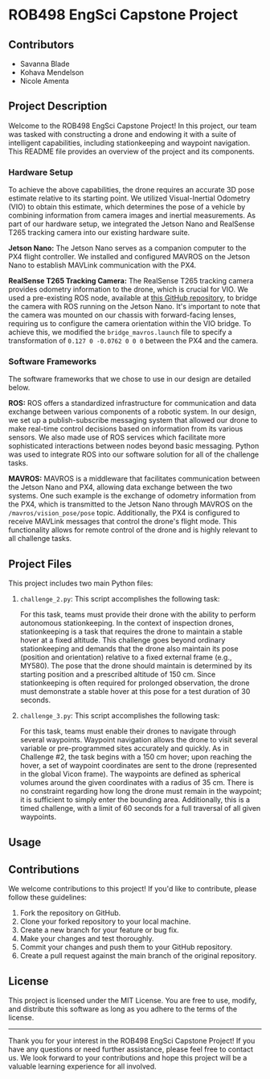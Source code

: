# ROB498 EngSci Capstone Project

## Contributors
- Savanna Blade
- Kohava Mendelson
- Nicole Amenta

## Project Description

Welcome to the ROB498 EngSci Capstone Project! In this project, our team was tasked with constructing a drone and endowing it with a suite of intelligent capabilities, including stationkeeping and waypoint navigation. This README file provides an overview of the project and its components.

### Hardware Setup

To achieve the above capabilities, the drone requires an accurate 3D pose estimate relative to its starting point. We utilized Visual-Inertial Odometry (VIO) to obtain this estimate, which determines the pose of a vehicle by combining information from camera images and inertial measurements. As part of our hardware setup, we integrated the Jetson Nano and RealSense T265 tracking camera into our existing hardware suite.

**Jetson Nano:**
The Jetson Nano serves as a companion computer to the PX4 flight controller. We installed and configured MAVROS on the Jetson Nano to establish MAVLink communication with the PX4.

**RealSense T265 Tracking Camera:**
The RealSense T265 tracking camera provides odometry information to the drone, which is crucial for VIO. We used a pre-existing ROS node, available at [this GitHub repository](https://github.com/Auterion/VIO_bridge), to bridge the camera with ROS running on the Jetson Nano. It's important to note that the camera was mounted on our chassis with forward-facing lenses, requiring us to configure the camera orientation within the VIO bridge. To achieve this, we modified the `bridge_mavros.launch` file to specify a transformation of `0.127 0 -0.0762 0 0 0` between the PX4 and the camera.

### Software Frameworks

The software frameworks that we chose to use in our design are detailed below.

**ROS:**
ROS offers a standardized infrastructure for communication and data exchange between various components of a robotic system. In our design, we set up a publish-subscribe messaging system that allowed our drone to make real-time control decisions based on information from its various sensors. We also made use of ROS services which facilitate more sophisticated interactions between nodes beyond basic messaging. Python was used to integrate ROS into our software solution for all of the challenge tasks.

**MAVROS:**
MAVROS is a middleware that facilitates communication between the Jetson Nano and PX4, allowing data exchange between the two systems. One such example is the exchange of odometry information from the PX4, which is transmitted to the Jetson Nano through MAVROS on the `/mavros/vision_pose/pose` topic. Additionally, the PX4 is configured to receive MAVLink messages that control the drone's flight mode. This functionality allows for remote control of the drone and is highly relevant to all challenge tasks.

## Project Files

This project includes two main Python files:

1. `challenge_2.py`: This script accomplishes the following task:
   
   For this task, teams must provide their drone with the ability to perform autonomous stationkeeping. In the context of inspection drones, stationkeeping is a task that requires the drone to maintain a stable hover at a fixed altitude. This challenge goes beyond ordinary stationkeeping and demands that the drone also maintain its pose (position and orientation) relative to a fixed external frame (e.g., MY580). The pose that the drone should maintain is determined by its starting position and a prescribed altitude of 150 cm. Since stationkeeping is often required for prolonged observation, the drone must demonstrate a stable hover at this pose for a test duration of 30 seconds.

2. `challenge_3.py`: This script accomplishes the following task:
   
   For this task, teams must enable their drones to navigate through several waypoints. Waypoint navigation allows the drone to visit several variable or pre-programmed sites accurately and quickly. As in Challenge #2, the task begins with a 150 cm hover; upon reaching the hover, a set of waypoint coordinates are sent to the drone (represented in the global Vicon frame). The waypoints are defined as spherical volumes around the given coordinates with a radius of 35 cm. There is no constraint regarding how long the drone must remain in the waypoint; it is sufficient to simply enter the bounding area. Additionally, this is a timed challenge, with a limit of 60 seconds for a full traversal of all given waypoints.

## Usage



## Contributions

We welcome contributions to this project! If you'd like to contribute, please follow these guidelines:

1. Fork the repository on GitHub.
2. Clone your forked repository to your local machine.
3. Create a new branch for your feature or bug fix.
4. Make your changes and test thoroughly.
5. Commit your changes and push them to your GitHub repository.
6. Create a pull request against the main branch of the original repository.

## License

This project is licensed under the MIT License. You are free to use, modify, and distribute this software as long as you adhere to the terms of the license.

---

Thank you for your interest in the ROB498 EngSci Capstone Project! If you have any questions or need further assistance, please feel free to contact us. We look forward to your contributions and hope this project will be a valuable learning experience for all involved.


